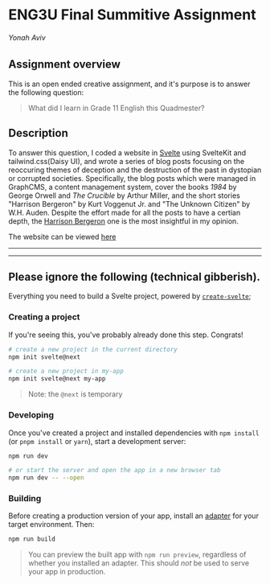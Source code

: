 # ENG3U Final Summitive Assignment
###### _Yonah Aviv_

## Assignment overview
This is an open ended creative assignment, and it's purpose is to answer the following question:

> What did I learn in Grade 11 English this Quadmester?



## Description

To answer this question, I coded a website in [Svelte](https://svelte.dev) using SvelteKit and tailwind.css(Daisy UI), and wrote a series of blog posts focusing on the reoccuring themes of deception and the destruction of the past in dystopian or corrupted societies. Specifically, the blog posts which were managed in GraphCMS, a content management system, cover the books _1984_ by George Orwell and _The Crucible_ by Arthur Miller, and the short stories "Harrison Bergeron" by Kurt Voggenut Jr. and "The Unknown Citizen" by W.H. Auden. Despite the effort made for all the posts to have a certian depth, the [Harrison Bergeron](https://yonahs-fst.vercel.app/post/harrison-bergeron) one is the most insightful in my opinion.

The website can be viewed [here](https://yonahs-fst.vercel.app)

------

------

## Please ignore the following (technical gibberish).

Everything you need to build a Svelte project, powered by [`create-svelte`](https://github.com/sveltejs/kit/tree/master/packages/create-svelte);

### Creating a project

If you're seeing this, you've probably already done this step. Congrats!

```bash
# create a new project in the current directory
npm init svelte@next

# create a new project in my-app
npm init svelte@next my-app
```

> Note: the `@next` is temporary

### Developing

Once you've created a project and installed dependencies with `npm install` (or `pnpm install` or `yarn`), start a development server:

```bash
npm run dev

# or start the server and open the app in a new browser tab
npm run dev -- --open
```

### Building

Before creating a production version of your app, install an [adapter](https://kit.svelte.dev/docs#adapters) for your target environment. Then:

```bash
npm run build
```

> You can preview the built app with `npm run preview`, regardless of whether you installed an adapter. This should _not_ be used to serve your app in production.
